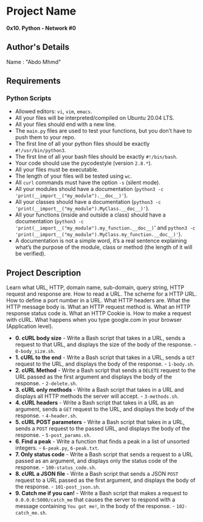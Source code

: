 # Project Name
**0x10. Python - Network #0**

## Author's Details
Name : "Abdo Mhmd"

##  Requirements

### Python Scripts
*   Allowed editors: `vi`, `vim`, `emacs`.
*   All your files will be interpreted/compiled on Ubuntu 20.04 LTS.
*   All your files should end with a new line.
*   The `main.py` files are used to test your functions, but you don’t have to push them to your repo.
*   The first line of all your python files should be exactly `#!/usr/bin/python3`.
*   The first line of all your bash files should be exactly `#!/bin/bash`.
*   Your code should use the pycodestyle (version `2.8.*`).
*   All your files must be executable.
*   The length of your files will be tested using `wc`.
*   All `curl` commands must have the option `-s` (silent mode).
*   All your modules should have a documentation (`python3 -c 'print(__import__("my_module").__doc__)'`).
*   All your classes should have a documentation (`python3 -c 'print(__import__("my_module").MyClass.__doc__)'`).
*   All your functions (inside and outside a class) should have a documentation (`python3 -c 'print(__import__("my_module").my_function.__doc__)`' and `python3 -c 'print(__import__("my_module").MyClass.my_function.__doc__)'`).
*   A documentation is not a simple word, it’s a real sentence explaining what’s the purpose of the module, class or method (the length of it will be verified).


## Project Description
Learn what URL, HTTP, domain name, sub-domain, query string, HTTP request and response are.
How to read a URL.
The scheme for a HTTP URL.
How to define a port number in a URL.
What HTTP headers are.
What the HTTP message body is.
What an HTTP request method is.
What an HTTP response status code is.
What an HTTP Cookie is.
How to make a request with cURL.
What happens when you type google.com in your browser (Application level).


* **0. cURL body size** - Write a Bash script that takes in a URL, sends a request to that URL, and displays the size of the body of the response. - `0-body_size.sh`.
* **1. cURL to the end** - Write a Bash script that takes in a URL, sends a `GET` request to the URL, and displays the body of the response. - `1-body.sh`.
* **2. cURL Method** - Write a Bash script that sends a `DELETE` request to the URL passed as the first argument and displays the body of the response. - `2-delete.sh`.
* **3. cURL only methods** - Write a Bash script that takes in a URL and displays all HTTP methods the server will accept. - `3-methods.sh`.
* **4. cURL headers** - Write a Bash script that takes in a URL as an argument, sends a `GET` request to the URL, and displays the body of the response. - `4-header.sh`.
* **5. cURL POST parameters** - Write a Bash script that takes in a URL, sends a `POST` request to the passed URL, and displays the body of the response. - `5-post_params.sh`.
* **6. Find a peak** - Write a function that finds a peak in a list of unsorted integers. - `6-peak.py`, `6-peak.txt`.
* **7. Only status code** - Write a Bash script that sends a request to a URL passed as an argument, and displays only the status code of the response. - `100-status_code.sh`.
* **8. cURL a JSON file** - Write a Bash script that sends a JSON `POST` request to a URL passed as the first argument, and displays the body of the response. - `101-post_json.sh`.
* **9. Catch me if you can!** - Write a Bash script that makes a request to `0.0.0.0:5000/catch_me` that causes the server to respond with a message containing `You got me!`, in the body of the response. - `102-catch_me.sh`.



